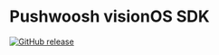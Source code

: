 # Pushwoosh visionOS SDK

[![GitHub release](https://img.shields.io/github/release/Pushwoosh/pushwoosh-ios-sdk.svg?style=flat-square)](https://github.com/Pushwoosh/pushwoosh-vision-sdk/releases) 
